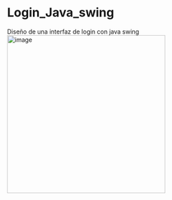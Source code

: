 # Login_Java_swing
Diseño de  una interfaz de login con java swing
<br/>
<img width="369" alt="image" src="https://user-images.githubusercontent.com/66229891/192118177-1479ef1a-ea25-46fa-b151-7a2d114cac4b.png">
